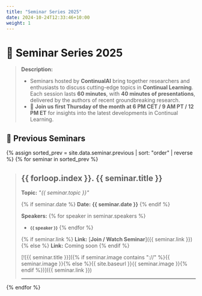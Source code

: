 ```yaml
---
title: "Seminar Series 2025"
date: 2024-10-24T12:33:46+10:00
weight: 1
---
```


# 🌟 Seminar Series 2025

> **Description:**
>
> - Seminars hosted by **ContinualAI** bring together researchers and enthusiasts to discuss cutting-edge topics in **Continual Learning**. Each session lasts **60 minutes**, with **40 minutes of presentations**, delivered by the authors of recent groundbreaking research.
> - 📅 **Join us first Thursday of the month at 6 PM CET / 9 AM PT / 12 PM ET** for insights into the latest developments in Continual Learning.

## 🎥 Previous Seminars

{% assign sorted_prev = site.data.seminar.previous | sort: "order" | reverse %}
{% for seminar in sorted_prev %}
> ## **{{ forloop.index }}. {{ seminar.title }}**
>
> **Topic:** *"{{ seminar.topic }}"*
>
> {% if seminar.date %}
> **Date:** **{{ seminar.date }}**
> {% endif %}
>
> **Speakers:**
> {% for speaker in seminar.speakers %}
> - <small>**{{ speaker }}**</small>
> {% endfor %}
>
> {% if seminar.link %}
> **Link:** [**Join / Watch Seminar**]({{ seminar.link }})
> {% else %}
> **Link:** Coming soon
> {% endif %}
>
> [![{{ seminar.title }}]({% if seminar.image contains "://" %}{{ seminar.image }}{% else %}{{ site.baseurl }}{{ seminar.image }}{% endif %})]({{ seminar.link }})
>
> ---
{% endfor %}
